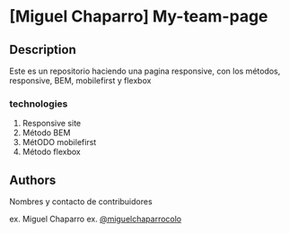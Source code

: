 # [Miguel Chaparro] My-team-page


## Description

Este es un repositorio haciendo una pagina responsive, con los métodos, responsive, BEM, mobilefirst y flexbox

### technologies

1. Responsive site
2. Método BEM
3. MétODO mobilefirst
4. Método flexbox



## Authors

Nombres y contacto de contribuidores

ex. Miguel Chaparro
ex. [@miguelchaparrocolo](https://github.com/miguelchaparrocolo)


